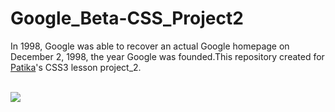 # Google_Beta-CSS_Project2
In 1998, Google was able to recover an actual Google homepage on December 2, 1998, the year Google was founded.This repository created for
<a href="https://www.patika.dev/tr">Patika</a>'s CSS3 lesson project_2.

<br>
<img src="https://raw.githubusercontent.com/furkancnkr/Google_Beta-CSS_Project2/main/Google-Beta/img/Google%20Beta_proje2.png"/>
<br>

